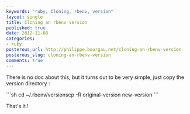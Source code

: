 ```yaml
---
keywords: "ruby, Cloning, rbenv, version"
layout: single
title: Cloning an rbenv version
published: true
date: 2012-11-08
categories:
- ruby
posterous_url: http://philippe.bourgau.net/cloning-an-rbenv-version
posterous_slug: cloning-an-rbenv-version
comments: true
---
```

<p>There is no doc about this, but it turns out to be very simple, just copy the version directory :</p>
```sh
cd ~/.rbenv/versionscp -R original-version new-version
```
<p>That's it !</p>
